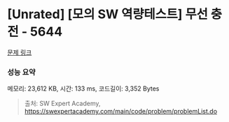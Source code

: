 # [Unrated] [모의 SW 역량테스트] 무선 충전 - 5644 

[문제 링크](https://swexpertacademy.com/main/code/problem/problemDetail.do?contestProbId=AWXRDL1aeugDFAUo) 

### 성능 요약

메모리: 23,612 KB, 시간: 133 ms, 코드길이: 3,352 Bytes



> 출처: SW Expert Academy, https://swexpertacademy.com/main/code/problem/problemList.do